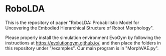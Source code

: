 # RoboLDA
This is the repository of paper "RoboLDA: Probabilistic Model for Uncovering the Embodied Hierarchical Structure of Robot Morphology". 

Please properly install the simulation environment EvoGym by following the instructions at https://evolutiongym.github.io/, and then place the folders in this repository under "/examples".  Our main program is in "MorphVAE.py". 
